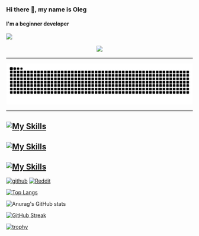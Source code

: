 ### Hi there 👋, my name is Oleg
#### I'm a beginner developer

![](https://komarev.com/ghpvc/?username=Jkey189&color=green)

<div id="header" align="center">
  <img src="https://media.giphy.com/media/M9gbBd9nbDrOTu1Mqx/giphy.gif" width="200"/>
</div>

---

![Snake animation](https://raw.githubusercontent.com/Jkey189/Jkey189/output/github-contribution-grid-snake-dark.svg)

---


[![My Skills](https://skillicons.dev/icons?i=clion,pycharm,vscode,visualstudio,figma)](https://skillicons.dev)
---
[![My Skills](https://skillicons.dev/icons?i=c,cpp,js,ts,qt)](https://skillicons.dev)
---
[![My Skills](https://skillicons.dev/icons?i=windows,linux,arch)](https://skillicons.dev)
---
[<img src='https://cdn.jsdelivr.net/npm/simple-icons@3.0.1/icons/github.svg' alt='github' height='40'>](https://github.com/Jkey189)  [<img src='https://cdn.jsdelivr.net/npm/simple-icons@3.0.1/icons/reddit.svg' alt='Reddit' height='40'>](https://www.reddit.com/user/Jkey_0)  

[![Top Langs](https://github-readme-stats.vercel.app/api/top-langs/?username=Jkey189&layout=compact&theme=dark)](https://github.com/Jkey189/github-readme-stats)

![Anurag's GitHub stats](https://github-readme-stats.vercel.app/api?username=Jkey189&show_icons=true&theme=radical)

[![GitHub Streak](https://streak-stats.demolab.com/?user=Jkey189&theme=dark)](https://git.io/streak-stats)

[![trophy](https://github-profile-trophy.vercel.app/?username=Jkey189&theme=onedark)](https://github.com/ryo-ma/github-profile-trophy)


<!---
Jkey189/Jkey189 is a ✨ special ✨ repository because its `README.md` (this file) appears on your GitHub profile.
You can click the Preview link to take a look at your changes.
--->
